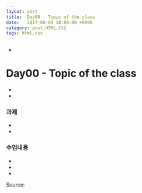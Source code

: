 ```yaml
---
layout: post
title:  Day00 - Topic of the class
date:   2017-00-00 18:00:00 +0900
category: post,HTML,CSS
tags: html,css
---
```


-
# Day00 - Topic of the class
-

-
### 과제
-

-
### 수업내용
-


-


-


Source:[]()